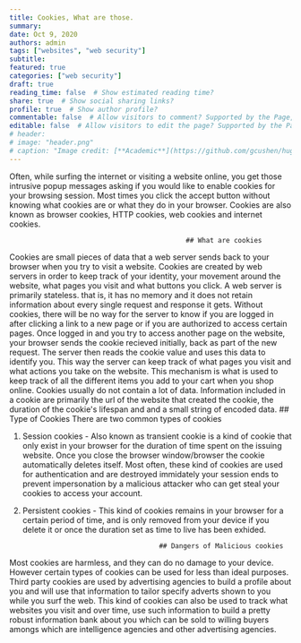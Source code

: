 ```yaml
---
title: Cookies, What are those.
summary:
date: Oct 9, 2020
authors: admin
tags: ["websites", "web security"]
subtitle:
featured: true
categories: ["web security"]
draft: true
reading_time: false  # Show estimated reading time?
share: true  # Show social sharing links?
profile: true  # Show author profile?
commentable: false  # Allow visitors to comment? Supported by the Page, Post, and Docs content types.
editable: false  # Allow visitors to edit the page? Supported by the Page, Post, and Docs content types.
# header:
# image: "header.png"
# caption: "Image credit: [**Academic**](https://github.com/gcushen/hugo-academic/)"
---
```

Often, while surfing the internet or visiting a website online, you get those intrusive popup messages asking if you would like to enable cookies for your browsing session. Most times you click the accept button without knowing what cookies are or what they do in your browser. Cookies are also known as browser cookies, HTTP cookies, web cookies and internet cookies.

                                                ## What are cookies
Cookies are small pieces of data that a web server sends back to your browser when you try to visit a website. Cookies are created by web servers in order to keep track of your identity, your movement around the website, what pages you visit and what buttons you click.  A web server is primarily stateless. that is, it has no memory and it does not retain information about every single request and response it gets. Without cookies, there will be no way for the server to know if you are logged in after clicking a link to a new page or if you are authorized to access certain pages. 
Once logged in and you try to access another page on the website, your browser sends the cookie recieved initially, back as part of the new request. The server then reads the cookie value and uses this data to identify you. This way the server can keep track of what pages you visit and what actions you take on the website. This mechanism is what is used to keep track of all the different items you add to your cart when you shop online.
Cookies usually do not contain a lot of data. Information included in a cookie are primarily the url of the website that created the cookie, the duration of the cookie's lifespan and and a small string of encoded data.
                                                 ## Type of Cookies
 There are two common types of cookies
 1. Session cookies - Also known as transient cookie is a kind of cookie that only exist in your browser for the duration of time spent on the issuing website. Once you close the browser window/browser the cookie automatically deletes itself. 
 Most often, these kind of cookies are used for authentication and are destroyed immidately your session ends to prevent impersonation by a malicious attacker who can get steal your cookies to access your account.
 2. Persistent cookies - This kind of cookies remains in your browser for a certain period of time, and is only removed from your device if you delete it or once the duration set as time to live has been exhided.
 
                                          ## Dangers of Malicious cookies
Most cookies are harmless, and they can do no damage to your device. However certain types of cookies can be used for less than ideal purposes. Third party cookies are used by advertising agencies to build a profile about you and will use that information to tailor specify adverts shown to you while you surf the web. This kind of cookies can also be used to track what websites you visit and over time, use such information to build a pretty robust information bank about you which can be sold to willing buyers amongs which are intelligence agencies and other advertising agencies.  
